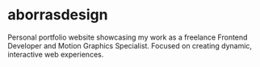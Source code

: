# aborrasdesign
Personal portfolio website showcasing my work as a freelance Frontend Developer and Motion Graphics Specialist. Focused on creating dynamic, interactive web experiences.
